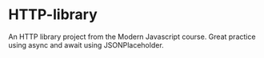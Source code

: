 # HTTP-library
An HTTP library project from the Modern Javascript course.
Great practice using async and await using JSONPlaceholder.
